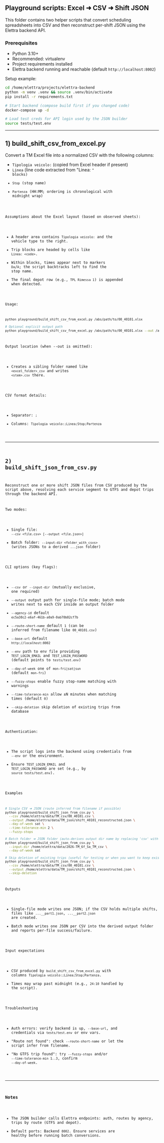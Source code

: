 ## Playground scripts: Excel ➜ CSV ➜ Shift JSON

This folder contains two helper scripts that convert scheduling spreadsheets into CSV and then reconstruct per-shift JSON using the Elettra backend API.

### Prerequisites
- Python 3.10+
- Recommended: virtualenv
- Project requirements installed
- Elettra backend running and reachable (default `http://localhost:8002`)

Setup example:
```bash
cd /home/elettra/projects/elettra-backend
python -m venv .venv && source .venv/bin/activate
pip install -r requirements.txt

# Start backend (compose build first if you changed code)
docker-compose up -d

# Load test creds for API login used by the JSON builder
source tests/test.env
```

---

## 1) build_shift_csv_from_excel.py

Convert a TM Excel file into a normalized CSV with the following columns:
- `Tipologia veicolo:` (copied from Excel header if present)
- `Linea` (line code extracted from "Linea: <code>" blocks)
- `Stop` (stop name)
- `Partenza` (HH:MM; ordering is chronological with midnight wrap)

Assumptions about the Excel layout (based on observed sheets):
- A header area contains `Tipologia veicolo:` and the vehicle type to the right.
- Trip blocks are headed by cells like `Linea: <code>`.
- Within blocks, times appear next to markers `Da`/`A`; the script backtracks left to find the stop name.
- The final depot row (e.g., `TPL Rimessa 1`) is appended when detected.

Usage:
```bash
python playground/build_shift_csv_from_excel.py /abs/path/to/00_40101.xlsx

# Optional explicit output path
python playground/build_shift_csv_from_excel.py /abs/path/to/00_40101.xlsx --out /abs/path/to/out/00_40101.csv
```

Output location (when --out is omitted):
- Creates a sibling folder named like `<excel_folder>_csv` and writes `<stem>.csv` there.

CSV format details:
- Separator: `;`
- Columns: `Tipologia veicolo:;Linea;Stop;Partenza`

---

## 2) build_shift_json_from_csv.py

Reconstruct one or more shift JSON files from CSV produced by the script above, resolving each service segment to GTFS and depot trips through the backend API.

Two modes:
- Single file: `--csv <file.csv> [--output <file.json>]`
- Batch folder: `--input-dir <folder_with_csvs>` (writes JSONs to a derived `...json` folder)

CLI options (key flags):
- `--csv` or `--input-dir` (mutually exclusive, one required)
- `--output` output path for single-file mode; batch mode writes next to each CSV inside an output folder
- `--agency-id` default `ec5a38c2-e6af-461b-a0a9-0ab70b82cf7b`
- `--route-short-name` default `1` (can be inferred from filename like `00_40101.csv`)
- `--base-url` default `http://localhost:8002`
- `--env` path to env file providing `TEST_LOGIN_EMAIL` and `TEST_LOGIN_PASSWORD` (default points to `tests/test.env`)
- `--day-of-week` one of `mon-fri|sat|sun` (default `mon-fri`)
- `--fuzzy-stops` enable fuzzy stop-name matching with warnings
- `--time-tolerance-min` allow ±N minutes when matching times (default `0`)
- `--skip-deletion` skip deletion of existing trips from database

Authentication:
- The script logs into the backend using credentials from `--env` or the environment.
- Ensure `TEST_LOGIN_EMAIL` and `TEST_LOGIN_PASSWORD` are set (e.g., by `source tests/test.env`).

Examples
```bash
# Single CSV ➜ JSON (route inferred from filename if possible)
python playground/build_shift_json_from_csv.py \
  --csv /home/elettra/data/TM_csv/00_40101.csv \
  --output /home/elettra/data/TM_json/shift_40101_reconstructed.json \
  --day-of-week sat \
  --time-tolerance-min 2 \
  --fuzzy-stops

# Batch folder ➜ JSON folder (auto-derives output dir name by replacing 'csv' with 'json')
python playground/build_shift_json_from_csv.py \
  --input-dir /home/elettra/data/2026-TM_6f_Sa_TM_csv \
  --day-of-week sat

# Skip deletion of existing trips (useful for testing or when you want to keep existing data)
python playground/build_shift_json_from_csv.py \
  --csv /home/elettra/data/TM_csv/00_40101.csv \
  --output /home/elettra/data/TM_json/shift_40101_reconstructed.json \
  --skip-deletion
```

Outputs
- Single-file mode writes one JSON; if the CSV holds multiple shifts, files like `...__part1.json`, `...__part2.json` are created.
- Batch mode writes one JSON per CSV into the derived output folder and reports per-file success/failure.

Input expectations
- CSV produced by `build_shift_csv_from_excel.py` with columns `Tipologia veicolo:;Linea;Stop;Partenza`.
- Times may wrap past midnight (e.g., `24:10` handled by the script).

Troubleshooting
- Auth errors: verify backend is up, `--base-url`, and credentials via `tests/test.env` or env vars.
- "Route not found": check `--route-short-name` or let the script infer from filename.
- "No GTFS trip found": try `--fuzzy-stops` and/or `--time-tolerance-min 1..3`, confirm `--day-of-week`.

---

### Notes
- The JSON builder calls Elettra endpoints: auth, routes by agency, trips by route (GTFS and depot).
- Default ports: Backend `8002`. Ensure services are healthy before running batch conversions.



